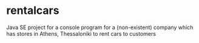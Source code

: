 # rentalcars
Java SE project for a console program for a (non-existent) company which has stores in Athens, Thessaloniki to rent cars to customers
